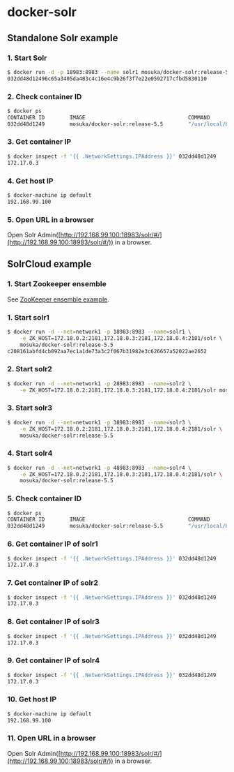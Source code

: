 # docker-solr

## Standalone Solr example

### 1. Start Solr

```sh
$ docker run -d -p 18983:8983 --name solr1 mosuka/docker-solr:release-5.5
032dd48d12496c65a3405da483c4c16e4c9b26f3f7e22e0592717cfbd5830110
```

### 2. Check container ID

```sh
$ docker ps
CONTAINER ID        IMAGE                                 COMMAND                  CREATED             STATUS              PORTS                                         NAMES
032dd48d1249        mosuka/docker-solr:release-5.5        "/usr/local/bin/docke"   15 seconds ago      Up 14 seconds       0.0.0.0:18983->8983/tcp                       solr1
```

### 3. Get container IP

```sh
$ docker inspect -f '{{ .NetworkSettings.IPAddress }}' 032dd48d1249
172.17.0.3
```

### 4. Get host IP

```sh
$ docker-machine ip default
192.168.99.100
```

### 5. Open URL in a browser

Open Solr Admin([http://192.168.99.100:18983/solr/#/](http://192.168.99.100:18983/solr/#/)) in a browser.

## SolrCloud example

### 1. Start Zookeeper ensemble

See [ZooKeeper ensemble example](https://hub.docker.com/r/mosuka/docker-zookeeper/).

### 1. Start solr1

```sh
$ docker run -d --net=network1 -p 18983:8983 --name=solr1 \
    -e ZK_HOST=172.18.0.2:2181,172.18.0.3:2181,172.18.0.4:2181/solr \
    mosuka/docker-solr:release-5.5
c208161abfd4cb092aa7ec1a1de73a3c2f067b31982e3c626657a52022ae2652
```

### 2. Start solr2

```sh
$ docker run -d --net=network1 -p 28983:8983 --name=solr2 \
    -e ZK_HOST=172.18.0.2:2181,172.18.0.3:2181,172.18.0.4:2181/solr mosuka/docker-solr:release-5.5
```

### 3. Start solr3

```sh
$ docker run -d --net=network1 -p 38983:8983 --name=solr3 \
    -e ZK_HOST=172.18.0.2:2181,172.18.0.3:2181,172.18.0.4:2181/solr \
    mosuka/docker-solr:release-5.5
```

### 4. Start solr4

```sh
$ docker run -d --net=network1 -p 48983:8983 --name=solr4 \
    -e ZK_HOST=172.18.0.2:2181,172.18.0.3:2181,172.18.0.4:2181/solr \
    mosuka/docker-solr:release-5.5
```

### 5. Check container ID

```sh
$ docker ps
CONTAINER ID        IMAGE                                 COMMAND                  CREATED             STATUS              PORTS                                         NAMES
032dd48d1249        mosuka/docker-solr:release-5.5        "/usr/local/bin/docke"   15 seconds ago      Up 14 seconds       0.0.0.0:18983->8983/tcp                       solr1
```

### 6. Get container IP of solr1

```sh
$ docker inspect -f '{{ .NetworkSettings.IPAddress }}' 032dd48d1249
172.17.0.3
```

### 7. Get container IP of solr2

```sh
$ docker inspect -f '{{ .NetworkSettings.IPAddress }}' 032dd48d1249
172.17.0.3
```

### 8. Get container IP of solr3

```sh
$ docker inspect -f '{{ .NetworkSettings.IPAddress }}' 032dd48d1249
172.17.0.3
```

### 9. Get container IP of solr4

```sh
$ docker inspect -f '{{ .NetworkSettings.IPAddress }}' 032dd48d1249
172.17.0.3
```

### 10. Get host IP

```sh
$ docker-machine ip default
192.168.99.100
```

### 11. Open URL in a browser

Open Solr Admin([http://192.168.99.100:18983/solr/#/](http://192.168.99.100:18983/solr/#/)) in a browser.

